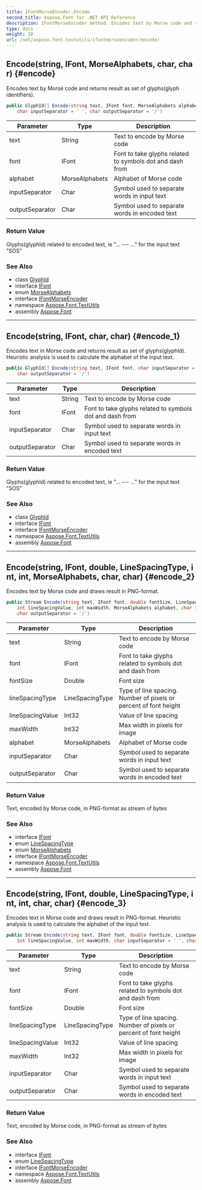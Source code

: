 ```yaml
---
title: IFontMorseEncoder.Encode
second_title: Aspose.Font for .NET API Reference
description: IFontMorseEncoder method. Encodes text by Morse code and returns result as set of glyphsglyph identifiers
type: docs
weight: 10
url: /net/aspose.font.textutils/ifontmorseencoder/encode/
---
```

## Encode(string, IFont, MorseAlphabets, char, char) {#encode}

Encodes text by Morse code and returns result as set of glyphs(glyph identifiers).

```csharp
public GlyphId[] Encode(string text, IFont font, MorseAlphabets alphabet, 
    char inputSeparator = ' ', char outputSeparator = '/')
```

| Parameter | Type | Description |
| --- | --- | --- |
| text | String | Text to encode by Morse code |
| font | IFont | Font to take glyphs related to symbols dot and dash from |
| alphabet | MorseAlphabets | Alphabet of Morse code |
| inputSeparator | Char | Symbol used to separate words in input text |
| outputSeparator | Char | Symbol used to separate words in encoded text |

### Return Value

Glyphs(glyphId) related to encoded text, ie "... --- ..." for the input text "SOS"

### See Also

* class [GlyphId](../../../aspose.font.glyphs/glyphid/)
* interface [IFont](../../../aspose.font/ifont/)
* enum [MorseAlphabets](../../morsealphabets/)
* interface [IFontMorseEncoder](../)
* namespace [Aspose.Font.TextUtils](../../../aspose.font.textutils/)
* assembly [Aspose.Font](../../../)

---

## Encode(string, IFont, char, char) {#encode_1}

Encodes text in Morse code and returns result as set of glyphs(glyphId). Heuristic analysis is used to calculate the alphabet of the input text.

```csharp
public GlyphId[] Encode(string text, IFont font, char inputSeparator = ' ', 
    char outputSeparator = '/')
```

| Parameter | Type | Description |
| --- | --- | --- |
| text | String | Text to encode by Morse code |
| font | IFont | Font to take glyphs related to symbols dot and dash from |
| inputSeparator | Char | Symbol used to separate words in input text |
| outputSeparator | Char | Symbol used to separate words in encoded text |

### Return Value

Glyphs(glyphId) related to encoded text, ie "... --- ..." for the input text "SOS"

### See Also

* class [GlyphId](../../../aspose.font.glyphs/glyphid/)
* interface [IFont](../../../aspose.font/ifont/)
* interface [IFontMorseEncoder](../)
* namespace [Aspose.Font.TextUtils](../../../aspose.font.textutils/)
* assembly [Aspose.Font](../../../)

---

## Encode(string, IFont, double, LineSpacingType, int, int, MorseAlphabets, char, char) {#encode_2}

Encodes text by Morse code and draws result in PNG-format.

```csharp
public Stream Encode(string text, IFont font, double fontSize, LineSpacingType lineSpacingType, 
    int lineSpacingValue, int maxWidth, MorseAlphabets alphabet, char inputSeparator = ' ', 
    char outputSeparator = '/')
```

| Parameter | Type | Description |
| --- | --- | --- |
| text | String | Text to encode by Morse code |
| font | IFont | Font to take glyphs related to symbols dot and dash from |
| fontSize | Double | Font size |
| lineSpacingType | LineSpacingType | Type of line spacing. Number of pixels or percent of font height |
| lineSpacingValue | Int32 | Value of line spacing |
| maxWidth | Int32 | Max width in pixels for image |
| alphabet | MorseAlphabets | Alphabet of Morse code |
| inputSeparator | Char | Symbol used to separate words in input text |
| outputSeparator | Char | Symbol used to separate words in encoded text |

### Return Value

Text, encoded by Morse code, in PNG-format as stream of bytes

### See Also

* interface [IFont](../../../aspose.font/ifont/)
* enum [LineSpacingType](../../../aspose.font.renderers/renderingutils.linespacingtype/)
* enum [MorseAlphabets](../../morsealphabets/)
* interface [IFontMorseEncoder](../)
* namespace [Aspose.Font.TextUtils](../../../aspose.font.textutils/)
* assembly [Aspose.Font](../../../)

---

## Encode(string, IFont, double, LineSpacingType, int, int, char, char) {#encode_3}

Encodes text in Morse code and draws result in PNG-format. Heuristic analysis is used to calculate the alphabet of the input text.

```csharp
public Stream Encode(string text, IFont font, double fontSize, LineSpacingType lineSpacingType, 
    int lineSpacingValue, int maxWidth, char inputSeparator = ' ', char outputSeparator = '/')
```

| Parameter | Type | Description |
| --- | --- | --- |
| text | String | Text to encode by Morse code |
| font | IFont | Font to take glyphs related to symbols dot and dash from |
| fontSize | Double | Font size |
| lineSpacingType | LineSpacingType | Type of line spacing. Number of pixels or percent of font height |
| lineSpacingValue | Int32 | Value of line spacing |
| maxWidth | Int32 | Max width in pixels for image |
| inputSeparator | Char | Symbol used to separate words in input text |
| outputSeparator | Char | Symbol used to separate words in encoded text |

### Return Value

Text, encoded by Morse code, in PNG-format as stream of bytes

### See Also

* interface [IFont](../../../aspose.font/ifont/)
* enum [LineSpacingType](../../../aspose.font.renderers/renderingutils.linespacingtype/)
* interface [IFontMorseEncoder](../)
* namespace [Aspose.Font.TextUtils](../../../aspose.font.textutils/)
* assembly [Aspose.Font](../../../)


